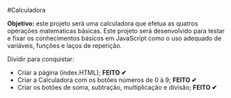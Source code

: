 #Calculadora

**Objetivo:** este projeto será uma calculadora que efetua as quatros operações matematicas básicas. Este projeto será desenvolvido para testar e fixar os conhecimentos básicos em JavaScript como o uso adequado de variáveis, funções e laços de reperição.

Dividir para conquistar:
* Criar a página (index.HTML); **FEITO ✔**
* Criar a Calculadora com os botões números de 0 à 9; **FEITO ✔**
* Criar os botões de soma, subtração, multiplicação e divisão; **FEITO ✔**

